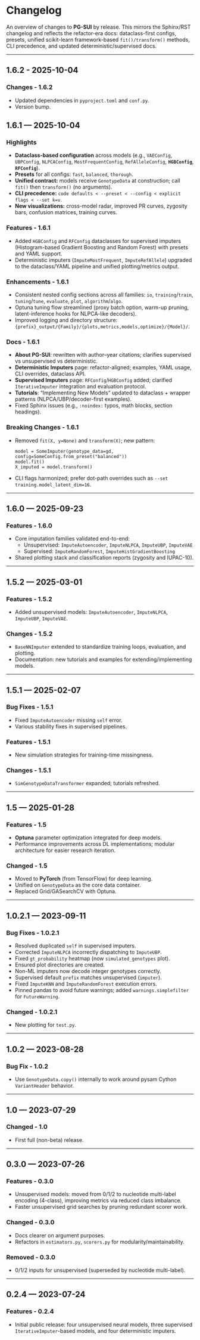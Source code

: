 # Changelog

An overview of changes to **PG-SUI** by release. This mirrors the Sphinx/RST changelog and reflects the refactor-era docs: dataclass-first configs, presets, unified scikit-learn framework-based `fit()/transform()` methods, CLI precedence, and updated deterministic/supervised docs.

---

## 1.6.2 - 2025-10-04

### Changes - 1.6.2

- Updated dependencies in ``pyproject.toml`` and ``conf.py``.
- Version bump.

## 1.6.1 — 2025-10-04

### Highlights

- **Dataclass-based configuration** across models (e.g., `VAEConfig`, `UBPConfig`, `NLPCAConfig`, `MostFrequentConfig`, `RefAlleleConfig`, **`HGBConfig`**, **`RFConfig`**).
- **Presets** for all configs: `fast`, `balanced`, `thorough`.
- **Unified contract:** models receive `GenotypeData` at construction; call `fit()` then `transform()` (no arguments).
- **CLI precedence:** `code defaults < --preset < --config < explicit flags < --set k=v`.
- **New visualizations:** cross-model radar, improved PR curves, zygosity bars, confusion matrices, training curves.

### Features - 1.6.1

- Added `HGBConfig` and `RFConfig` dataclasses for supervised imputers (Histogram-based Gradient Boosting and Random Forest) with presets and YAML support.
- Deterministic imputers (`ImputeMostFrequent`, `ImputeRefAllele`) upgraded to the dataclass/YAML pipeline and unified plotting/metrics output.

### Enhancements - 1.6.1

- Consistent nested config sections across all families: `io`, `training`/`train`, `tuning`/`tune`, `evaluate`, `plot`, `algorithm`/`algo`.
- Optuna tuning flow streamlined (proxy batch option, warm-up pruning, latent-inference hooks for NLPCA-like decoders).
- Improved logging and directory structure: `{prefix}_output/{Family}/{plots,metrics,models,optimize}/{Model}/`.

### Docs - 1.6.1

- **About PG-SUI**: rewritten with author–year citations; clarifies supervised vs unsupervised vs deterministic.
- **Deterministic Imputers** page: refactor-aligned; examples, YAML usage, CLI overrides, dataclass API.
- **Supervised Imputers** page: `RFConfig`/`HGBConfig` added; clarified `IterativeImputer` integration and evaluation protocol.
- **Tutorials**: “Implementing New Models” updated to dataclass + wrapper patterns (NLPCA/UBP/decoder-first examples).
- Fixed Sphinx issues (e.g., `:noindex:` typos, math blocks, section headings).

### Breaking Changes - 1.6.1

- Removed `fit(X, y=None)` and `transform(X)`; new pattern:

      model = SomeImputer(genotype_data=gd, config=SomeConfig.from_preset("balanced"))
      model.fit()
      X_imputed = model.transform()

- CLI flags harmonized; prefer dot-path overrides such as `--set training.model_latent_dim=16`.

---

## 1.6.0 — 2025-09-23

### Features - 1.6.0

- Core imputation families validated end-to-end:
  - Unsupervised: `ImputeAutoencoder`, `ImputeNLPCA`, `ImputeUBP`, `ImputeVAE`
  - Supervised: `ImputeRandomForest`, `ImputeHistGradientBoosting`
- Shared plotting stack and classification reports (zygosity and IUPAC-10).

---

## 1.5.2 — 2025-03-01

### Features - 1.5.2

- Added unsupervised models: `ImputeAutoencoder`, `ImputeNLPCA`, `ImputeUBP`, `ImputeVAE`.

### Changes - 1.5.2

- `BaseNNImputer` extended to standardize training loops, evaluation, and plotting.
- Documentation: new tutorials and examples for extending/implementing models.

---

## 1.5.1 — 2025-02-07

### Bug Fixes - 1.5.1

- Fixed `ImputeAutoencoder` missing `self` error.
- Various stability fixes in supervised pipelines.

### Features - 1.5.1

- New simulation strategies for training-time missingness.

### Changes - 1.5.1

- `SimGenotypeDataTransformer` expanded; tutorials refreshed.

---

## 1.5 — 2025-01-28

### Features - 1.5

- **Optuna** parameter optimization integrated for deep models.
- Performance improvements across DL implementations; modular architecture for easier research iteration.

### Changed - 1.5

- Moved to **PyTorch** (from TensorFlow) for deep learning.
- Unified on `GenotypeData` as the core data container.
- Replaced Grid/GASearchCV with Optuna.

---

## 1.0.2.1 — 2023-09-11

### Bug Fixes - 1.0.2.1

- Resolved duplicated `self` in supervised imputers.
- Corrected `ImputeNLPCA` incorrectly dispatching to `ImputeUBP`.
- Fixed `gt_probability` heatmap (now `simulated_genotypes` plot).
- Ensured plot directories are created.
- Non-ML imputers now decode integer genotypes correctly.
- Supervised default `prefix` matches unsupervised (`imputer`).
- Fixed `ImputeKNN` and `ImputeRandomForest` execution errors.
- Pinned pandas to avoid future warnings; added `warnings.simplefilter` for `FutureWarning`.

### Changed - 1.0.2.1

- New plotting for `test.py`.

---

## 1.0.2 — 2023-08-28

### Bug Fix - 1.0.2

- Use `GenotypeData.copy()` internally to work around pysam Cython `VariantHeader` behavior.

---

## 1.0 — 2023-07-29

### Changed - 1.0

- First full (non-beta) release.

---

## 0.3.0 — 2023-07-26

### Features - 0.3.0

- Unsupervised models: moved from 0/1/2 to nucleotide multi-label encoding (4-class), improving metrics via reduced class imbalance.
- Faster unsupervised grid searches by pruning redundant scorer work.

### Changed - 0.3.0

- Docs clearer on argument purposes.
- Refactors in `estimators.py`, `scorers.py` for modularity/maintainability.

### Removed - 0.3.0

- 0/1/2 inputs for unsupervised (superseded by nucleotide multi-label).

---

## 0.2.4 — 2023-07-24

### Features - 0.2.4

- Initial public release: four unsupervised neural models, three supervised `IterativeImputer`-based models, and four deterministic imputers.
